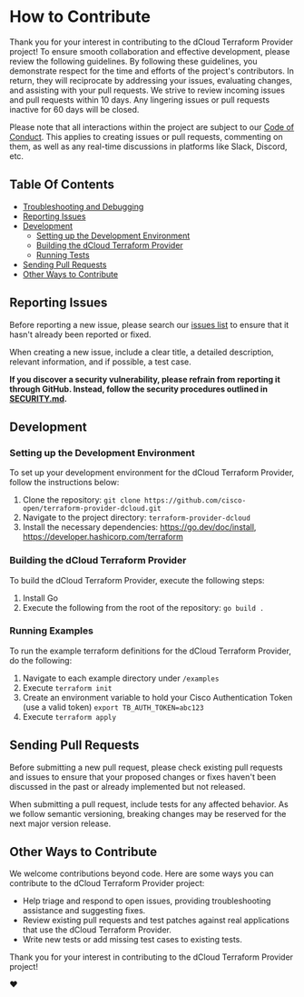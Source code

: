 # How to Contribute

Thank you for your interest in contributing to the dCloud Terraform Provider project! To ensure smooth collaboration and effective development, please review the following guidelines. By following these guidelines, you demonstrate respect for the time and efforts of the project's contributors. In return, they will reciprocate by addressing your issues, evaluating changes, and assisting with your pull requests. We strive to review incoming issues and pull requests within 10 days. Any lingering issues or pull requests inactive for 60 days will be closed.

Please note that all interactions within the project are subject to our [Code of Conduct](/CODE_OF_CONDUCT.md). This applies to creating issues or pull requests, commenting on them, as well as any real-time discussions in platforms like Slack, Discord, etc.

## Table Of Contents

- [Troubleshooting and Debugging](#troubleshooting-and-debugging)
- [Reporting Issues](#reporting-issues)
- [Development](#development)
    - [Setting up the Development Environment](#setting-up-the-development-environment)
    - [Building the dCloud Terraform Provider](#building-the-dcloud-topology-builder-go-client)
    - [Running Tests](#running-tests)
- [Sending Pull Requests](#sending-pull-requests)
- [Other Ways to Contribute](#other-ways-to-contribute)

## Reporting Issues

Before reporting a new issue, please search our [issues list](https://github.com/cisco-open/terraform-provider-dcloud/issues) to ensure that it hasn't already been reported or fixed.

When creating a new issue, include a clear title, a detailed description, relevant information, and if possible, a test case.

**If you discover a security vulnerability, please refrain from reporting it through GitHub. Instead, follow the security procedures outlined in [SECURITY.md](/SECURITY.md).**

## Development

### Setting up the Development Environment

To set up your development environment for the dCloud Terraform Provider, follow the instructions below:

1. Clone the repository: `git clone https://github.com/cisco-open/terraform-provider-dcloud.git`
2. Navigate to the project directory: `terraform-provider-dcloud`
3. Install the necessary dependencies: https://go.dev/doc/install, https://developer.hashicorp.com/terraform

### Building the dCloud Terraform Provider

To build the dCloud Terraform Provider, execute the following steps:

1. Install Go
2. Execute the following from the root of the repository: `go build .`

### Running Examples

To run the example terraform definitions for the dCloud Terraform Provider, do the following:

1. Navigate to each example directory under `/examples`
2. Execute `terraform init`
3. Create an environment variable to hold your Cisco Authentication Token (use a valid token) `export TB_AUTH_TOKEN=abc123`
4. Execute `terraform apply`

## Sending Pull Requests

Before submitting a new pull request, please check existing pull requests and issues to ensure that your proposed changes or fixes haven't been discussed in the past or already implemented but not released.

When submitting a pull request, include tests for any affected behavior. As we follow semantic versioning, breaking changes may be reserved for the next major version release.

## Other Ways to Contribute

We welcome contributions beyond code. Here are some ways you can contribute to the dCloud Terraform Provider project:

- Help triage and respond to open issues, providing troubleshooting assistance and suggesting fixes.
- Review existing pull requests and test patches against real applications that use the dCloud Terraform Provider.
- Write new tests or add missing test cases to existing tests.

Thank you for your interest in contributing to the dCloud Terraform Provider project!

:heart:
